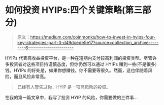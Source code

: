 # 如何投资 HYIPs:四个关键策略(第三部分)

> 原文：<https://medium.com/coinmonks/how-to-invest-in-hyips-four-key-strategies-part-3-d49dcede5e17?source=collection_archive---------6----------------------->

HYIPs 代表高收益投资平台，是一种在短期内支付较高利润的投资类型。尽管许多投资者对这些项目持谨慎态度，但你仍然可以通过 HYIPs 赚到一些(不是很多)钱。HYIPs 的好处是，如果你想赚钱，你不需要等很久。然而，这也伴随着风险，而且风险非常高。

> 已经有人警告过你，HYIP 是一项高风险的投资。

在我的第一篇文章中，我写了投资 HYIP 的风险，你需要做的三件事…